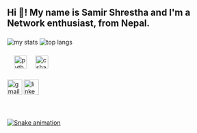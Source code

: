 <h2 align="left">Hi 👋! My name is Samir Shrestha and I'm a Network enthusiast, from Nepal.</h2>

###
<div>
<img alt="my stats"   src="https://github-readme-stats.vercel.app/api?username=bilyatch"/>
<img alt="top langs"  src="https://github-readme-stats.vercel.app/api/top-langs/?username=bilyatch&layout=compact"/>
</div>

###

###


<div align="left">
  <img width="12" />
  <img src="https://cdn.jsdelivr.net/gh/devicons/devicon/icons/python/python-original.svg" height="30" alt="python logo"  />
  <img width="12" />
  <img src="https://cdn.jsdelivr.net/gh/devicons/devicon/icons/csharp/csharp-original.svg" height="30" alt="csharp logo"  />
</div>

###

<div align="left">
 <a href="mailto:shresthasamir34@gmail.com" target="_blank"><img src="https://img.shields.io/static/v1?message=Gmail&logo=gmail&label=&color=D14836&logoColor=white&labelColor=&style=for-the-badge" height="35" alt="gmail logo"  /></a>
  <a href="https://www.linkedin.com/in/samir-shrestha-95403b240/" target="_blank"><img src="https://img.shields.io/static/v1?message=LinkedIn&logo=linkedin&label=&color=0077B5&logoColor=white&labelColor=&style=for-the-badge" height="35" alt="linkedin logo"  /></a>

</div>

###

<br clear="both">

[<img src="https://raw.githubusercontent.com/bilyatch/output/snake.svg" alt="Snake animation" />](https://github.com/bilyatch/snk/blob/main/svg-only/action.yml)

###
